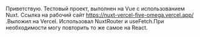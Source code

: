 
Приветствую. 
Тестовый проект, выполнен на Vue с использованием Nuxt.
 Ссылка на рабочий сайт https://nuxt-vercel-five-omega.vercel.app/ .Выложил на Vercel. Использовал NuxtRouter и useFetch.При необходимости могу повторить то же самое на React.

